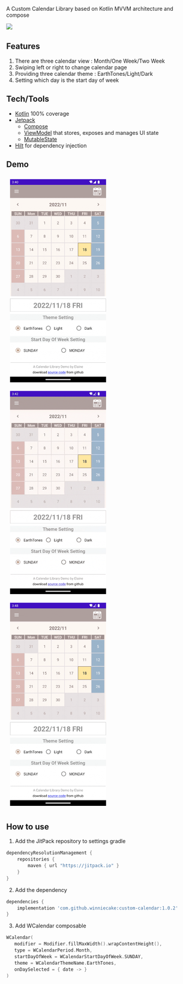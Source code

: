 A Custom Calendar Library based on Kotlin MVVM architecture and compose

[![](https://jitpack.io/v/winniecake/custom-calendar.svg)](https://jitpack.io/#winniecake/custom-calendar)

## Features
1. There are three calendar view : Month/One Week/Two Week
2. Swiping left or right to change calendar page
3. Providing three calendar theme : EarthTones/Light/Dark
4. Setting which day is the start day of week

## Tech/Tools
* [Kotlin](https://kotlinlang.org/) 100% coverage
* [Jetpack](https://developer.android.com/jetpack)
    * [Compose](https://developer.android.com/jetpack/compose) 
    * [ViewModel](https://developer.android.com/topic/libraries/architecture/viewmodel) that stores, exposes and manages UI state
    * [MutableState](https://developer.android.com/jetpack/compose/state)
* [Hilt](https://developer.android.com/training/dependency-injection/hilt-jetpack) for dependency injection

## Demo
<img src="readme/calendar_mode_change.gif" width="256" height="540" hspace="10" vspace="10">  <img src="readme/calendar_theme_change.gif" width="256" height="540" hspace="10" vspace="10">  <img src="readme/calendar_start_day_of_week_change.gif" width="256" height="540" hspace="10" vspace="10">

## How to use
1. Add the JitPack repository to settings gradle
```gradle
dependencyResolutionManagement {
    repositories {
        maven { url "https://jitpack.io" }
    }
}
```
2. Add the dependency
```gradle
dependencies {
    implementation 'com.github.winniecake:custom-calendar:1.0.2'
}
```
3. Add WCalendar composable
```kotlin
WCalendar(
   modifier = Modifier.fillMaxWidth().wrapContentHeight(),
   type = WCalendarPeriod.Month,
   startDayOfWeek = WCalendarStartDayOfWeek.SUNDAY,
   theme = WCalendarThemeName.EarthTones,
   onDaySelected = { date -> }
)
```

